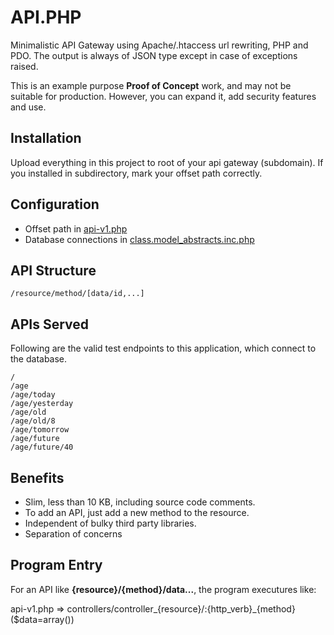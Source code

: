 # API.PHP

Minimalistic API Gateway using Apache/.htaccess url rewriting, PHP and PDO. The output is always of JSON type except in case of exceptions raised.

This is an example purpose __Proof of Concept__ work, and may not be suitable for production. However, you can expand it, add security features and use.


## Installation

Upload everything in this project to root of your api gateway (subdomain).
If you installed in subdirectory, mark your offset path correctly.


## Configuration

 * Offset path in [api-v1.php](api-v1.php)
 * Database connections in [class.model_abstracts.inc.php](classes/abstracts/class.model_abstracts.inc.php)


## API Structure

	/resource/method/[data/id,...]


## APIs Served

Following are the valid test endpoints to this application, which connect to the database.

	/
	/age
	/age/today
	/age/yesterday
	/age/old
	/age/old/8
	/age/tomorrow
	/age/future
	/age/future/40


## Benefits

 * Slim, less than 10 KB, including source code comments.
 * To add an API, just add a new method to the resource.
 * Independent of bulky third party libraries.
 * Separation of concerns


## Program Entry

For an API like __{resource}/{method}/data...__, the program executures like:

api-v1.php => controllers/controller_{resource}/:{http_verb}_{method}($data=array())
